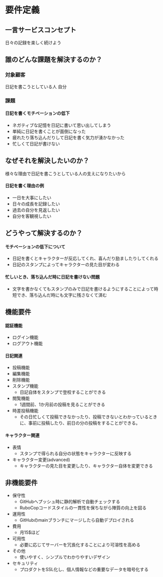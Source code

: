 # 要件定義
## 一言サービスコンセプト
日々の記録を楽しく続けよう
## 誰のどんな課題を解決するのか？
### 対象顧客
日記を書こうとしている人
自分
### 課題
#### 日記を書くモチベーションの低下
* ネガティブな記憶を日記に書いて思い出してしまう
* 単純に日記を書くことが面倒になった
* 疲れたり落ち込んだりして日記を書く気力が湧かなかった
* 忙しくて日記が書けない
## なぜそれを解決したいのか？
様々な理由で日記を書こうとしている人の支えになりたいから
#### 日記を書く理由の例
* 一日を大事にしたい
* 日々の成長を記録したい
* 過去の自分を見返したい
* 自分を客観視したい
## どうやって解決するのか？
#### モチベーションの低下について
* 日記を書くとキャラクターが反応してくれ、喜んだり励ましたりしてくれる
* 日記のスタンプによってキャラクターの見た目が変わる
#### 忙しいとき、落ち込んだ時に日記を書けない問題
* 文字を書かなくてもスタンプのみで日記を書けるようにすることによって時短でき、落ち込んだ時にも文字に残さなくて済む
## 機能要件
#### 認証機能
* ログイン機能
* ログアウト機能
#### 日記関連
* 投稿機能
* 編集機能
* 削除機能
* スタンプ機能
  - 日記自体をスタンプで登校することができる
* 閲覧機能
  - 1週間前、1か月前の投稿を見ることができる
* 時差投稿機能
  - その日忙しくて投稿できなかったり、投稿できないとわかっているときに、事前に投稿したり、前日の分の投稿をすることができる。
#### キャラクター関連
* 表情
  - スタンプで得られる自分の状態をキャラクターに反映する
* キャラクター変更(advanced)
  - キャラクターの見た目を変更したり、キャラクター自体を変更できる
## 非機能要件
* 保守性
  - GitHubへプッシュ時に静的解析で自動チェックする
  - RuboCopコードスタイルの一貫性を保ちながら陣質の向上を図る
* 運用性
  - GitHubのmainブランチにマージしたら自動デプロイされる
* 費用
  - 月15$ほど
* 可用性
  - 必要に応じてサーバーを冗長化することにより可溶性を高める
* その他
  - 使いやすく、シンプルでわかりやすいデザイン
* セキュリティ
  - プロダクトをSSL化し、個人情報などの重要なデータを暗号化する

